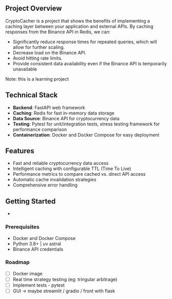 ## Project Overview

CryptoCacher is a project that shows the benefits of implementing a caching layer between your application and external APIs. By caching responses from the Binance API in Redis, we can:

- Significantly reduce response times for repeated queries, which will allow for further scaling.
- Decrease load on the Binance API.
- Avoid hitting rate limits.
- Provide consistent data availability even if the Binance API is temporarily unavailable

Note: this is a learning project

## Technical Stack

- **Backend**: FastAPI web framework
- **Caching**: Redis for fast in-memory data storage
- **Data Source**: Binance API for cryptocurrency data
- **Testing**: Pytest for unit/integration tests, stress testing framework for performance comparison
- **Containerization**: Docker and Docker Compose for easy deployment

## Features

- Fast and reliable cryptocurrency data access
- Intelligent caching with configurable TTL (Time To Live)
- Performance metrics to compare cached vs. direct API access
- Automatic cache invalidation strategies
- Comprehensive error handling

## Getting Started
-

### Prerequisites

- Docker and Docker Compose
- Python 3.8+ | uv astral
- Binance API credentials

### Roadmap

- [ ] Docker image
- [ ] Real time strategy testing (eg: tringular arbitrage)
- [ ] Implement tests - pytest
- [ ] GUI -> maybe streamlit / gradio / front with flask
